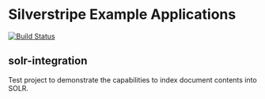 # Silverstripe Example Applications

[![Build Status](https://travis-ci.org/jvdanker/silverstripe-test.svg?branch=master)](https://travis-ci.org/jvdanker/silverstripe-test)

## solr-integration
Test project to demonstrate the capabilities to index document contents into SOLR.
